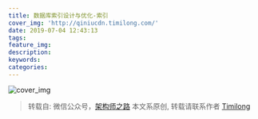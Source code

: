 ```yaml
---
title: 数据库索引设计与优化-索引
cover_img: 'http://qiniucdn.timilong.com/'
date: 2019-07-04 12:43:13
tags:
feature_img:
description:
keywords:
categories:
---
```


![cover_img]()

> 转载自: 微信公众号，[架构师之路]()
> 本文系原创, 转载请联系作者 [Timilong](http://blog.timilong.com/about)


